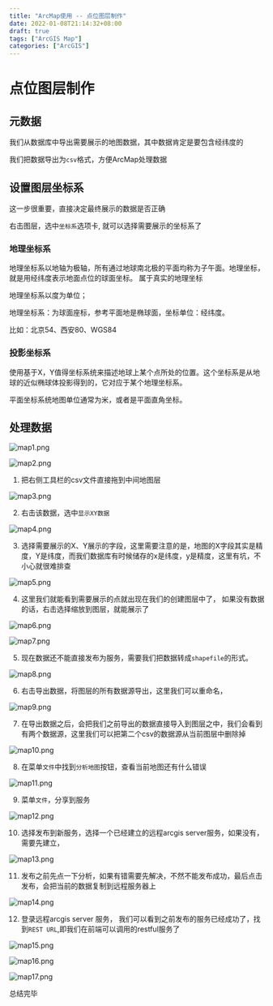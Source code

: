 ```yaml
---
title: "ArcMap使用 -- 点位图层制作"
date: 2022-01-08T21:14:32+08:00
draft: true
tags: ["ArcGIS Map"]
categories: ["ArcGIS"]
---
```


# 点位图层制作

## 元数据

我们从数据库中导出需要展示的地图数据，其中数据肯定是要包含经纬度的

我们把数据导出为`csv`格式，方便ArcMap处理数据

## 设置图层坐标系

这一步很重要，直接决定最终展示的数据是否正确

右击图层，选中`坐标系`选项卡, 就可以选择需要展示的坐标系了

### 地理坐标系

地理坐标系以地轴为极轴，所有通过地球南北极的平面均称为子午面。地理坐标，就是用经纬度表示地面点位的球面坐标。
属于真实的地理坐标

地理坐标系以度为单位；

地理坐标系：为球面座标，参考平面地是椭球面，坐标单位：经纬度。

比如：北京54、西安80、WGS84

### 投影坐标系

使用基于X，Y值得坐标系统来描述地球上某个点所处的位置。这个坐标系是从地球的近似椭球体投影得到的，它对应于某个地理坐标系。

平面坐标系统地图单位通常为米，或者是平面直角坐标。

## 处理数据

![map1.png](https://p6-juejin.byteimg.com/tos-cn-i-k3u1fbpfcp/2d564573f93f4b2ca03907c55798debc~tplv-k3u1fbpfcp-watermark.image?)


![map2.png](https://p9-juejin.byteimg.com/tos-cn-i-k3u1fbpfcp/dd7a16ca5d0a4c2488dcb7efd019a37a~tplv-k3u1fbpfcp-watermark.image?)


1. 把右侧工具栏的csv文件直接拖到中间地图层

![map3.png](https://p1-juejin.byteimg.com/tos-cn-i-k3u1fbpfcp/5b20dd01d81f46a2b4fc76abaabeadfc~tplv-k3u1fbpfcp-watermark.image?)

2. 右击该数据，选中`显示XY数据`


![map4.png](https://p6-juejin.byteimg.com/tos-cn-i-k3u1fbpfcp/40479d42c8934987b5b1bed3c4cf40f9~tplv-k3u1fbpfcp-watermark.image?)

3. 选择需要展示的X、Y展示的字段，这里需要注意的是，地图的X字段其实是精度，Y是纬度，而我们数据库有时候储存的x是纬度，y是精度，这里有坑，不小心就很难排查


![map5.png](https://p6-juejin.byteimg.com/tos-cn-i-k3u1fbpfcp/1c89ea2b44c64b10ba4937204685f9e4~tplv-k3u1fbpfcp-watermark.image?)

4. 这里我们就能看到需要展示的点就出现在我们的创建图层中了， 如果没有数据的话，右击选择缩放到图层，就能展示了


![map6.png](https://p1-juejin.byteimg.com/tos-cn-i-k3u1fbpfcp/10faac35409345f7b7b91ebbcad8b4cd~tplv-k3u1fbpfcp-watermark.image?)

![map7.png](https://p6-juejin.byteimg.com/tos-cn-i-k3u1fbpfcp/387f1ff83a1e475098b0aaa648273892~tplv-k3u1fbpfcp-watermark.image?)


5. 现在数据还不能直接发布为服务，需要我们把数据转成`shapefile`的形式。


![map8.png](https://p6-juejin.byteimg.com/tos-cn-i-k3u1fbpfcp/6e7c65af560a4f0cba49dc2cfd8e550e~tplv-k3u1fbpfcp-watermark.image?)


6. 右击导出数据，将图层的所有数据源导出，这里我们可以重命名，


![map9.png](https://p6-juejin.byteimg.com/tos-cn-i-k3u1fbpfcp/e9ec27bdbc6747e89ceeb2bf0ce43a46~tplv-k3u1fbpfcp-watermark.image?)


7. 在导出数据之后，会把我们之前导出的数据直接导入到图层之中，我们会看到有两个数据源，这里我们可以把第二个csv的数据源从当前图层中删除掉


![map10.png](https://p3-juejin.byteimg.com/tos-cn-i-k3u1fbpfcp/c2c06d0616b94ec09d98256a98cd7776~tplv-k3u1fbpfcp-watermark.image?)

8. 在菜单`文件`中找到`分析地图`按钮，查看当前地图还有什么错误


![map11.png](https://p6-juejin.byteimg.com/tos-cn-i-k3u1fbpfcp/68a9da3347da49f188faef78daf971d4~tplv-k3u1fbpfcp-watermark.image?)

9. 菜单`文件`，分享到服务


![map12.png](https://p9-juejin.byteimg.com/tos-cn-i-k3u1fbpfcp/f4796be6a4964f5db8afe7b5050c38b8~tplv-k3u1fbpfcp-watermark.image?)



10. 选择发布到新服务，选择一个已经建立的远程arcgis server服务，如果没有，需要先建立，


![map13.png](https://p1-juejin.byteimg.com/tos-cn-i-k3u1fbpfcp/932812c0df5449e0a29f66c90be44b1b~tplv-k3u1fbpfcp-watermark.image?)

11. 发布之前先点一下分析，如果有错需要先解决，不然不能发布成功，最后点击发布，会把当前的数据复制到远程服务器上



![map14.png](https://p3-juejin.byteimg.com/tos-cn-i-k3u1fbpfcp/d6e34eb99e574af8b661e3bc60ebeede~tplv-k3u1fbpfcp-watermark.image?)

12. 登录远程arcgis server 服务， 我们可以看到之前发布的服务已经成功了，找到`REST URL`,即我们在前端可以调用的restful服务了


![map15.png](https://p1-juejin.byteimg.com/tos-cn-i-k3u1fbpfcp/c6409aff8aab49f293506999015ca3e5~tplv-k3u1fbpfcp-watermark.image?)


![map16.png](https://p9-juejin.byteimg.com/tos-cn-i-k3u1fbpfcp/d74f46cc9bb84cd384d34ce2385d9de1~tplv-k3u1fbpfcp-watermark.image?)


![map17.png](https://p1-juejin.byteimg.com/tos-cn-i-k3u1fbpfcp/d6833646a4e84a139bc93c5619cf40f5~tplv-k3u1fbpfcp-watermark.image?)


总结完毕


